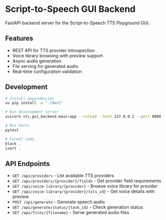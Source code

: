 # Script-to-Speech GUI Backend

FastAPI backend server for the Script-to-Speech TTS Playground GUI.

## Features

- REST API for TTS provider introspection
- Voice library browsing with preview support
- Async audio generation
- File serving for generated audio
- Real-time configuration validation

## Development

```bash
# Install dependencies
uv pip install -e ".[dev]"

# Run development server
uvicorn sts_gui_backend.main:app --reload --host 127.0.0.1 --port 8000

# Run tests
pytest

# Format code
black .
isort .
```

## API Endpoints

- `GET /api/providers` - List available TTS providers
- `GET /api/providers/{provider}/fields` - Get provider field requirements
- `GET /api/voice-library/{provider}` - Browse voice library for provider
- `GET /api/voice-library/{provider}/{sts_id}` - Get voice details with preview
- `POST /api/generate` - Generate speech audio
- `GET /api/generate/status/{task_id}` - Check generation status
- `GET /api/files/{filename}` - Serve generated audio files